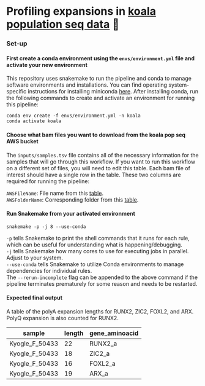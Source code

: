 # Profiling expansions in [koala population seq data](https://github.com/awgg-lab/australasiangenomes/blob/main/species/Phascolarctos_cinereus.md) 🐨

### Set-up
#### First create a conda environment using the ```envs/environment.yml``` file and activate your new environment
This repository uses snakemake to run the pipeline and conda to manage software environments and installations. You can find operating system-specific instructions for installing miniconda [here](https://docs.conda.io/en/latest/miniconda.html). After installing conda, run the following commands to create and activate an environment for running this pipeline:
```
conda env create -f envs/environment.yml -n koala
conda activate koala
```
#### Choose what bam files you want to download from the koala pop seq AWS bucket
The ```inputs/samples.tsv``` file contains all of the necessary information for the samples that will go through this workflow. If you want to run this workflow on a different set of files, you will need to edit this table. Each bam file of interest should have a single row in the table. These two columns are required for running the pipeline:

```AWSFileName```: File name from this [table](https://koalagenomes.s3.ap-southeast-2.amazonaws.com/Koala_Metadata-19-10-2022.csv). <br>
```AWSFolderName```: Corresponding folder from this [table](https://koalagenomes.s3.ap-southeast-2.amazonaws.com/Koala_Metadata-19-10-2022.csv). <br>


#### Run Snakemake from your activated environment
```
snakemake -p -j 8 --use-conda
```

```-p``` tells Snakemake to print the shell commands that it runs for each rule, which can be useful for understanding what is happening/debugging.<br>
```-j``` tells Snakemake how many cores to use for executing jobs in parallel. Adjust to your system. <br>
```--use-conda``` tells Snakemake to utilize Conda environments to manage dependencies for individual rules.<br>
The ```--rerun-incomplete``` flag can be appended to the above command if the pipeline terminates prematurely for some reason and needs to be restarted.<br>

#### Expected final output
A table of the polyA expansion lengths for RUNX2, ZIC2, FOXL2, and ARX. PolyQ expansion is also counted for RUNX2.

|sample|  length|  gene_aminoacid|
| ----------- | ----------- |----------- |
|Kyogle_F_50433|  22|      RUNX2_a|
|Kyogle_F_50433|  18|      ZIC2_a|
|Kyogle_F_50433|  16|      FOXL2_a|
|Kyogle_F_50433|  19|      ARX_a|
